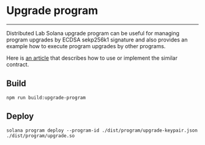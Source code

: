 # Upgrade program

----

Distributed Lab Solana upgrade program can be useful for managing program upgrades by ECDSA sekp256k1 signature 
and also provides an example how to execute program upgrades by other programs.

Here is [an article](https://medium.com/@oleg.fomenko2002/solana-program-trustful-upgrade-e6733bff4581) that describes how to use or implement the similar contract.

## Build

```shell
npm run build:upgrade-program
```

## Deploy
```shell
solana program deploy --program-id ./dist/program/upgrade-keypair.json ./dist/program/upgrade.so
```
